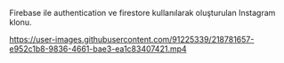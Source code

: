 Firebase ile authentication ve firestore kullanılarak oluşturulan Instagram klonu.



https://user-images.githubusercontent.com/91225339/218781657-e952c1b8-9836-4661-bae3-ea1c83407421.mp4

